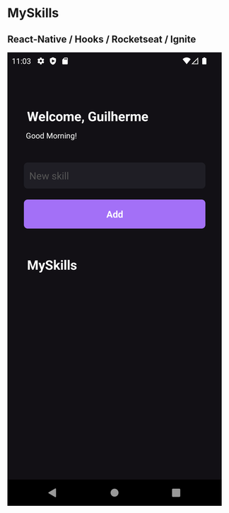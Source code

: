 # MySkills

## React-Native  / Hooks / Rocketseat / Ignite

<div>
     <img src="foto.png"/>
</div>
